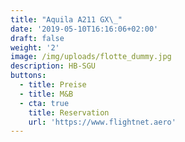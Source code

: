 ```yaml
---
title: "Aquila A211 GX\_"
date: '2019-05-10T16:16:06+02:00'
draft: false
weight: '2'
image: /img/uploads/flotte_dummy.jpg
description: HB-SGU
buttons:
  - title: Preise
  - title: M&B
  - cta: true
    title: Reservation
    url: 'https://www.flightnet.aero'
---
```



